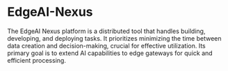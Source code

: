 # EdgeAI-Nexus
<p>The EdgeAI Nexus platform is a distributed tool that handles building, developing, and deploying tasks. It prioritizes minimizing the time between data creation and decision-making, crucial for effective utilization. Its primary goal is to extend AI capabilities to edge gateways for quick and efficient processing.</p>
